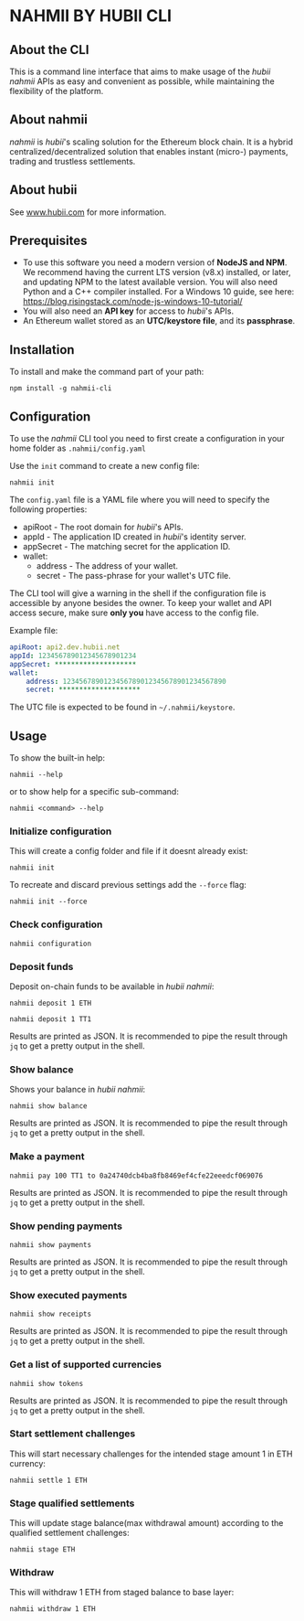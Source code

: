 # NAHMII BY HUBII CLI

## About the CLI

This is a command line interface that aims to make usage of the _hubii nahmii_ APIs as
easy and convenient as possible, while maintaining the flexibility of the
platform.

## About nahmii

_nahmii_ is _hubii_'s scaling solution for the Ethereum block chain. It is a
hybrid centralized/decentralized solution that enables instant
(micro-) payments, trading and trustless settlements.

## About hubii

See www.hubii.com for more information.

## Prerequisites

* To use this software you need a modern version of **NodeJS and NPM**.
  We recommend having the current LTS version (v8.x) installed, or
  later, and updating NPM to the latest available version. You will also need
  Python and a C++ compiler installed. For a Windows 10 guide, see here:
  https://blog.risingstack.com/node-js-windows-10-tutorial/
* You will also need an **API key** for access to _hubii_'s APIs.
* An Ethereum wallet stored as an **UTC/keystore file**, and its **passphrase**.

## Installation

To install and make the command part of your path:

    npm install -g nahmii-cli

## Configuration

To use the _nahmii_ CLI tool you need to first create a configuration in your
home folder as `.nahmii/config.yaml`

Use the `init` command to create a new config file:

    nahmii init

The `config.yaml` file is a YAML file where you will need to specify the
following properties:

- apiRoot - The root domain for _hubii_'s APIs.
- appId - The application ID created in _hubii_'s identity server.
- appSecret - The matching secret for the application ID.
- wallet:
    - address - The address of your wallet.
    - secret - The pass-phrase for your wallet's UTC file.

The CLI tool will give a warning in the shell if the configuration file is
accessible by anyone besides the owner. To keep your wallet and API access
secure, make sure **only you** have access to the config file.

Example file:

```yaml
apiRoot: api2.dev.hubii.net
appId: 123456789012345678901234
appSecret: ********************
wallet:
    address: 1234567890123456789012345678901234567890
    secret: ********************
```

The UTC file is expected to be found in `~/.nahmii/keystore`.

## Usage

To show the built-in help:

    nahmii --help

or to show help for a specific sub-command:

    nahmii <command> --help

### Initialize configuration

This will create a config folder and file if it doesnt already exist:

    nahmii init

To recreate and discard previous settings add the `--force` flag:

    nahmii init --force

### Check configuration

    nahmii configuration

### Deposit funds

Deposit on-chain funds to be available in _hubii nahmii_:

    nahmii deposit 1 ETH

    nahmii deposit 1 TT1

Results are printed as JSON. It is recommended to pipe the result
through `jq` to get a pretty output in the shell.

### Show balance

Shows your balance in _hubii nahmii_:

    nahmii show balance

Results are printed as JSON. It is recommended to pipe the result
through `jq` to get a pretty output in the shell.

### Make a payment

    nahmii pay 100 TT1 to 0a24740dcb4ba8fb8469ef4cfe22eeedcf069076

Results are printed as JSON. It is recommended to pipe the result
through `jq` to get a pretty output in the shell.

### Show pending payments

    nahmii show payments

Results are printed as JSON. It is recommended to pipe the result
through `jq` to get a pretty output in the shell.

### Show executed payments

    nahmii show receipts

Results are printed as JSON. It is recommended to pipe the result
through `jq` to get a pretty output in the shell.

### Get a list of supported currencies

    nahmii show tokens

Results are printed as JSON. It is recommended to pipe the result
through `jq` to get a pretty output in the shell.

### Start settlement challenges

This will start necessary challenges for the intended stage amount 1 in ETH currency:

    nahmii settle 1 ETH

### Stage qualified settlements

This will update stage balance(max withdrawal amount) according to the qualified settlement challenges:

    nahmii stage ETH

### Withdraw

This will withdraw 1 ETH from staged balance to base layer:

    nahmii withdraw 1 ETH

